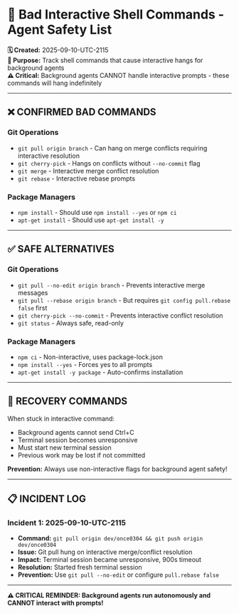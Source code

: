 # 🚨 Bad Interactive Shell Commands - Agent Safety List

**🗓️ Created:** 2025-09-10-UTC-2115  
**🎯 Purpose:** Track shell commands that cause interactive hangs for background agents  
**⚠️ Critical:** Background agents CANNOT handle interactive prompts - these commands will hang indefinitely

---

## **❌ CONFIRMED BAD COMMANDS**

### **Git Operations**
- `git pull origin branch` - Can hang on merge conflicts requiring interactive resolution
- `git cherry-pick` - Hangs on conflicts without `--no-commit` flag
- `git merge` - Interactive merge conflict resolution
- `git rebase` - Interactive rebase prompts

### **Package Managers**
- `npm install` - Should use `npm install --yes` or `npm ci`
- `apt-get install` - Should use `apt-get install -y`

---

## **✅ SAFE ALTERNATIVES**

### **Git Operations**
- `git pull --no-edit origin branch` - Prevents interactive merge messages
- `git pull --rebase origin branch` - But requires `git config pull.rebase false` first
- `git cherry-pick --no-commit` - Prevents interactive conflict resolution
- `git status` - Always safe, read-only

### **Package Managers**
- `npm ci` - Non-interactive, uses package-lock.json
- `npm install --yes` - Forces yes to all prompts
- `apt-get install -y package` - Auto-confirms installation

---

## **🔧 RECOVERY COMMANDS**

When stuck in interactive command:
- Background agents cannot send Ctrl+C
- Terminal session becomes unresponsive
- Must start new terminal session
- Previous work may be lost if not committed

**Prevention:** Always use non-interactive flags for background agent safety!

---

## **📋 INCIDENT LOG**

### **Incident 1: 2025-09-10-UTC-2115**
- **Command:** `git pull origin dev/once0304 && git push origin dev/once0304`
- **Issue:** Git pull hung on interactive merge/conflict resolution
- **Impact:** Terminal session became unresponsive, 900s timeout
- **Resolution:** Started fresh terminal session
- **Prevention:** Use `git pull --no-edit` or configure `pull.rebase false`

---

**⚠️ CRITICAL REMINDER: Background agents run autonomously and CANNOT interact with prompts!**